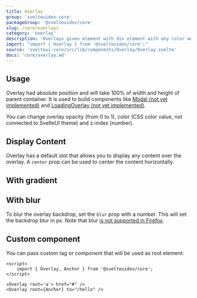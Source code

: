 ```yaml
---
title: Overlay
group: 'svelteuidev-core'
packageGroup: '@svelteuidev/core'
slug: /core/overlay/
category: 'overlay'
description: 'Overlays given element with div element with any color and opacity'
import: "import { Overlay } from '@svelteuidev/core';"
source: 'svelteui-core/src/lib/components/Overlay/Overlay.svelte'
docs: 'core/overlay.md'
---
```


<script>
    import { Demo, OverlayDemos } from '@svelteuidev/demos';
    import { Heading } from 'components';
</script>

<Heading />

## Usage

Overlay had absolute position and will take 100% of width and height of parent container.
It is used to build components like [Modal (not yet implemented)](/core/modal/) and [LoadingOverlay (not yet implemented)](/core/loading-overlay/).

You can change overlay opacity (from 0 to 1), color (CSS color value, not connected to SvelteUI theme) and z-index (number).

<Demo demo={OverlayDemos.usage} />

## Display Content

Overlay has a default slot that allows you to display any content over the overlay. A `center` prop can be used to center the content horizontally.

<Demo demo={OverlayDemos.content} />

## With gradient

<Demo demo={OverlayDemos.gradient} />

## With blur

To blur the overlay backdrop, set the `blur` prop with a number. This will set the backdrop blur in px.
Note that blur [is not supported in Firefox](https://caniuse.com/css-backdrop-filter).

<Demo demo={OverlayDemos.blur} />

## Custom component

You can pass custom tag or component that will be used as root element:

```svelte
<script>
    import { Overlay, Anchor } from '@svelteuidev/core';
</script>

<Overlay root='a'> href="#" />
<Overlay root={Anchor} to="/hello" />
```
